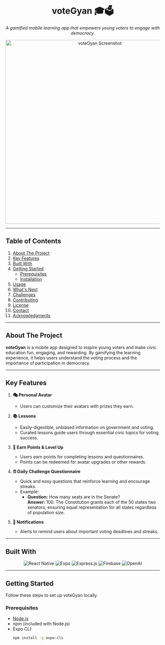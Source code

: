 <div align="center">
  <h1>voteGyan 🎓🗳️</h1>
  <p>
    <i>A gamified mobile learning app that empowers young voters to engage with democracy.</i>
  </p>
</div>


<div align="center">
  <img src="images/mockup.png" alt="voteGyan Screenshot" width="600">
</div>

---

## **Table of Contents**

1. [About The Project](#about-the-project)  
2. [Key Features](#key-features)  
3. [Built With](#built-with)  
4. [Getting Started](#getting-started)  
   - [Prerequisites](#prerequisites)  
   - [Installation](#installation)  
5. [Usage](#usage)  
6. [What's Next](#whats-next)  
7. [Challenges](#challenges)  
8. [Contributing](#contributing)  
9. [License](#license)  
10. [Contact](#contact)  
11. [Acknowledgments](#acknowledgments)  

---

## **About The Project**

**voteGyan** is a mobile app designed to inspire young voters and make civic education fun, engaging, and rewarding. By gamifying the learning experience, it helps users understand the voting process and the importance of participation in democracy.

---

## **Key Features**

1. **🎭 Personal Avatar**  
   - Users can customize their avatars with prizes they earn.  

2. **📚 Lessons**  
   - Easily-digestible, unbiased information on government and voting.  
   - Curated lessons guide users through essential civic topics for voting success.  

3. **🏅 Earn Points & Level Up**  
   - Users earn points for completing lessons and questionnaires.  
   - Points can be redeemed for avatar upgrades or other rewards.  

4. **⏰ Daily Challenge Questionnaire**  
   - Quick and easy questions that reinforce learning and encourage streaks.  
   - Example:
     - **Question:** How many seats are in the Senate?  
       **Answer:** 100. The Constitution grants each of the 50 states two senators, ensuring equal representation for all states regardless of population size.  

5. **🔔 Notifications**  
   - Alerts to remind users about important voting deadlines and streaks.

---

## **Built With**

<div align="center">
  <img src="https://img.shields.io/badge/React_Native-20232A?style=for-the-badge&logo=react&logoColor=61DAFB" alt="React Native">
  <img src="https://img.shields.io/badge/Expo-1B1F23?style=for-the-badge&logo=expo&logoColor=white" alt="Expo">
  <img src="https://img.shields.io/badge/Express.js-000000?style=for-the-badge&logo=express&logoColor=white" alt="Express.js">
  <img src="https://img.shields.io/badge/Firebase-FFCA28?style=for-the-badge&logo=firebase&logoColor=white" alt="Firebase">
  <img src="https://img.shields.io/badge/OpenAI-412991?style=for-the-badge&logo=openai&logoColor=white" alt="OpenAI">
</div>

---

## **Getting Started**

Follow these steps to set up voteGyan locally.

### **Prerequisites**

- [Node.js](https://nodejs.org/)  
- npm (included with Node.js)  
- Expo CLI:  
  ```bash
  npm install -g expo-cli

